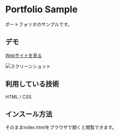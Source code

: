 Portfolio Sample
====

ポートフォリオのサンプルです。

## デモ
[Webサイトを見る](https://portfolio-sample-seikaarai.herokuapp.com/)

![スクリーンショット](https://user-images.githubusercontent.com/85447478/123637418-f68ba280-d858-11eb-9179-159a00d1ee28.jpg)

## 利用している技術
HTML / CSS

## インスール方法
そのままindex.htmlをブラウザで開くと閲覧できます。
